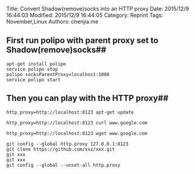 Title: Convert Shadow(remove)socks into an HTTP proxy
Date: 2015/12/9 16:44:03 
Modified: 2015/12/9 16:44:05 
Category: Reprint
Tags: November,Linux
Authors: chenjia.me

## First run polipo with parent proxy set to Shadow(remove)socks##

	apt-get install polipo
	service polipo stop
	polipo socksParentProxy=localhost:1080
	service polipo start

## Then you can play with the HTTP proxy##

	http_proxy=http://localhost:8123 apt-get update

	http_proxy=http://localhost:8123 curl www.google.com

	http_proxy=http://localhost:8123 wget www.google.com

    git config --global http.proxy 127.0.0.1:8123
    git clone https://github.com/xxx/xxx.git
    git xxx
    git xxx
    git config --global --unset-all http.proxy
